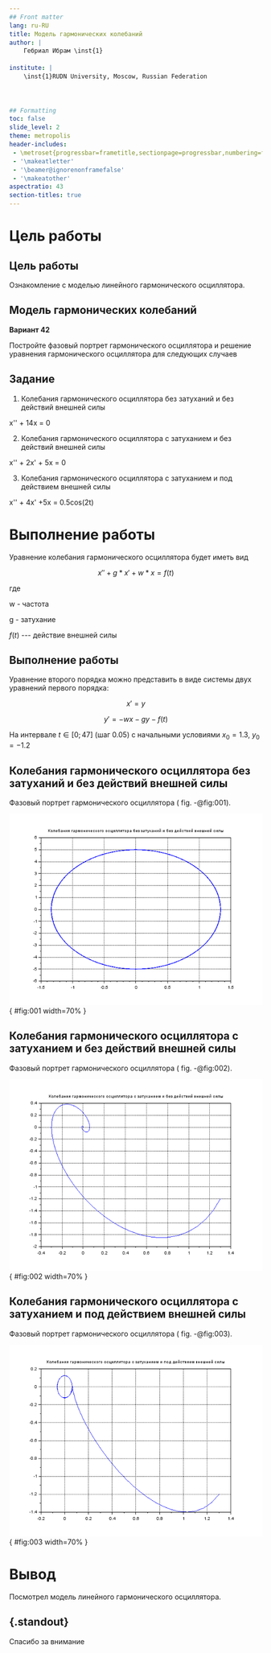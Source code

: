 ```yaml
---
## Front matter
lang: ru-RU
title: Модель гармонических колебаний
author: |
	Гебриал Ибрам \inst{1}
	
institute: |
	\inst{1}RUDN University, Moscow, Russian Federation
	


## Formatting
toc: false
slide_level: 2
theme: metropolis
header-includes: 
 - \metroset{progressbar=frametitle,sectionpage=progressbar,numbering=fraction}
 - '\makeatletter'
 - '\beamer@ignorenonframefalse'
 - '\makeatother'
aspectratio: 43
section-titles: true
---
```


# Цель работы

## Цель работы

Ознакомление с моделью линейного гармонического осциллятора.

## Модель гармонических колебаний

**Вариант 42**

Постройте фазовый портрет гармонического осциллятора и решение уравнения
гармонического осциллятора для следующих случаев


## Задание

1. Колебания гармонического осциллятора без затуханий и без действий внешней силы

x'' + 14x = 0
 
 2. Колебания гармонического осциллятора c затуханием и без действий внешней силы
 
x'' + 2x' + 5x = 0

3. Колебания гармонического осциллятора c затуханием и под действием внешней силы

x'' + 4x' +5x = 0.5cos(2t) 

# Выполнение работы

Уравнение колебания гармонического осциллятора будет иметь вид

$$
x'' + g * x' + w * x = f(t)
$$

где 

w - частота

g - затухание

$f(t)$ --- действие внешней силы



## Выполнение работы

Уравнение второго порядка можно представить в виде системы двух
уравнений первого порядка:

$$
x' = y
$$

$$
y' = - wx - gy - f(t)
$$ 

На интервале $t \in [0;47]$ (шаг 0.05) 
с начальными условиями $x_{0} = 1.3$, $y_{0} = -1.2$


## Колебания гармонического осциллятора без затуханий и без действий внешней силы

Фазовый портрет гармонического осциллятора ( fig. -@fig:001).

![Фазовый портрет гармонического осциллятора без затуханий, без действия внешней силы](image/1.png){ #fig:001 width=70% }

## Колебания гармонического осциллятора c затуханием и без действий внешней силы

Фазовый портрет гармонического осциллятора ( fig. -@fig:002).

![Фазовый портрет гармонического осциллятора c затуханием и без действий внешней силы](image/2.png){ #fig:002 width=70% }


## Колебания гармонического осциллятора c затуханием и под действием внешней силы

Фазовый портрет гармонического осциллятора ( fig. -@fig:003).

![Фазовый портрет гармонического осциллятора c затуханием и под действием внешней силы](image/3.png){ #fig:003 width=70% }

# Вывод

Посмотрел модель линейного гармонического осциллятора.

## {.standout}

Спасибо за внимание 
